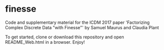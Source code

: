 # finesse
Code and supplementary material for the ICDM 2017 paper 'Factorizing Complex Discrete Data "with Finesse"' by Samuel Maurus and Claudia Plant

To get started, clone or download this repository and open README_Web.html in a browser. Enjoy!

